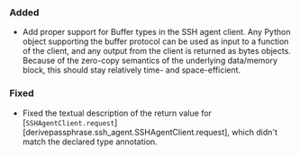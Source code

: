 ### Added

  - Add proper support for Buffer types in the SSH agent client.  Any
    Python object supporting the buffer protocol can be used as input to
    a function of the client, and any output from the client is returned
    as bytes objects.  Because of the zero-copy semantics of the
    underlying data/memory block, this should stay relatively time- and
    space-efficient.

### Fixed

  - Fixed the textual description of the return value for
    [`SSHAgentClient.request`]
    [derivepassphrase.ssh_agent.SSHAgentClient.request], which didn't
    match the declared type annotation.
